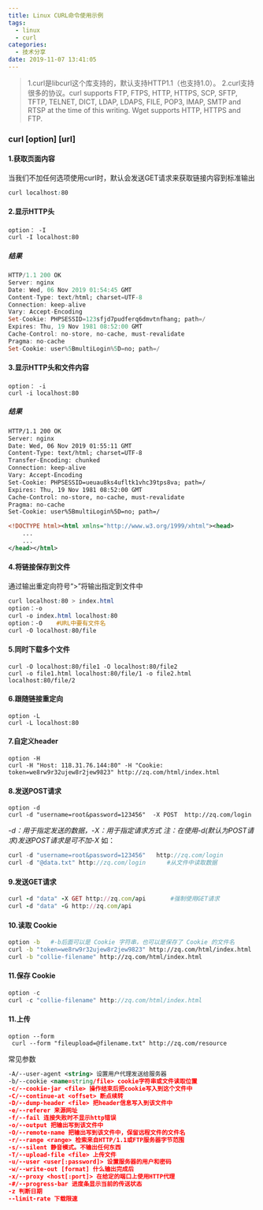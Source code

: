 ```yaml
---
title: Linux CURL命令使用示例
tags:
  - linux
  - curl
categories:
  - 技术分享
date: 2019-11-07 13:41:05
---
```


>1.curl是libcurl这个库支持的，默认支持HTTP1.1（也支持1.0）。
2.curl支持很多的协议。curl supports FTP, FTPS, HTTP, HTTPS, SCP, SFTP, TFTP, TELNET, DICT, LDAP, LDAPS, FILE, POP3, IMAP, SMTP and RTSP at the time of this writing. Wget supports HTTP, HTTPS and FTP.

<!-- more -->

### curl [option] [url]

#### 1.获取页面内容

当我们不加任何选项使用curl时，默认会发送GET请求来获取链接内容到标准输出

```css
curl localhost:80
```

#### 2.显示HTTP头

```undefined
option： -I
curl -I localhost:80
```

##### 结果

```dart
HTTP/1.1 200 OK
Server: nginx
Date: Wed, 06 Nov 2019 01:54:45 GMT
Content-Type: text/html; charset=UTF-8
Connection: keep-alive
Vary: Accept-Encoding
Set-Cookie: PHPSESSID=123sfjd7pudferq6dmvtnfhang; path=/
Expires: Thu, 19 Nov 1981 08:52:00 GMT
Cache-Control: no-store, no-cache, must-revalidate
Pragma: no-cache
Set-Cookie: user%5BmultiLogin%5D=no; path=/
```

#### 3.显示HTTP头和文件内容

```undefined
option： -i
curl -i localhost:80
```

##### 结果

```xml
HTTP/1.1 200 OK
Server: nginx
Date: Wed, 06 Nov 2019 01:55:11 GMT
Content-Type: text/html; charset=UTF-8
Transfer-Encoding: chunked
Connection: keep-alive
Vary: Accept-Encoding
Set-Cookie: PHPSESSID=ueuau8ks4ufltk1vhc39tps8va; path=/
Expires: Thu, 19 Nov 1981 08:52:00 GMT
Cache-Control: no-store, no-cache, must-revalidate
Pragma: no-cache
Set-Cookie: user%5BmultiLogin%5D=no; path=/

<!DOCTYPE html><html xmlns="http://www.w3.org/1999/xhtml"><head>
    ...
    ...
</head></html>
```

#### 4.将链接保存到文件

通过输出重定向符号“>”将输出指定到文件中

```css
curl localhost:80 > index.html
option：-o
curl -o index.html localhost:80
option：-O    #URL中要有文件名
curl -O localhost:80/file
```

#### 5.同时下载多个文件

```undefined
curl -O localhost:80/file1 -O localhost:80/file2
curl -o file1.html localhost:80/file/1 -o file2.html localhost:80/file/2
```

#### 6.跟随链接重定向

```undefined
option -L
curl -L localhost:80
```

#### 7.自定义header

```undefined
option -H
curl -H "Host: 118.31.76.144:80" -H "Cookie: token=we8rw9r32ujew8r2jew9823" http://zq.com/html/index.html
```

#### 8.发送POST请求

```undefined
option -d
curl -d "username=root&password=123456"  -X POST  http://zq.com/login
```

*-d：用于指定发送的数据，-X：用于指定请求方式*
 *注：在使用-d(默认为POST请求)发送POST请求是可不加-X*
 如：

```cpp
curl -d "username=root&password=123456"   http://zq.com/login
curl -d "@data.txt" http://zq.com/login      #从文件中读取数据
```

#### 9.发送GET请求

```ruby
curl -d "data" -X GET http://zq.com/api       #强制使用GET请求
curl -d "data" -G http://zq.com/api
```

#### 10.读取 Cookie

```bash
option -b   #-b后面可以是 Cookie 字符串，也可以是保存了 Cookie 的文件名
curl -b "token=we8rw9r32ujew8r2jew9823" http://zq.com/html/index.html
curl -b "collie-filename" http://zq.com/html/index.html
```

#### 11.保存 Cookie

```swift
option -c
curl -c "collie-filename" http://zq.com/html/index.html
```

#### 11.上传

```undefined
option --form
 curl --form "fileupload=@filename.txt" http://zq.com/resource
```

常见参数

```xml
-A/--user-agent <string> 设置用户代理发送给服务器
-b/--cookie <name=string/file> cookie字符串或文件读取位置
-c/--cookie-jar <file> 操作结束后把cookie写入到这个文件中
-C/--continue-at <offset> 断点续转
-D/--dump-header <file> 把header信息写入到该文件中
-e/--referer 来源网址
-f/--fail 连接失败时不显示http错误
-o/--output 把输出写到该文件中
-O/--remote-name 把输出写到该文件中，保留远程文件的文件名
-r/--range <range> 检索来自HTTP/1.1或FTP服务器字节范围
-s/--silent 静音模式。不输出任何东西
-T/--upload-file <file> 上传文件
-u/--user <user[:password]> 设置服务器的用户和密码
-w/--write-out [format] 什么输出完成后
-x/--proxy <host[:port]> 在给定的端口上使用HTTP代理
-#/--progress-bar 进度条显示当前的传送状态
-z 判断日期
--limit-rate 下载限速
```